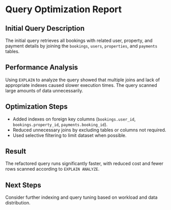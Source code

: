 # Query Optimization Report

## Initial Query Description

The initial query retrieves all bookings with related user, property, and payment details by joining the `bookings`, `users`, `properties`, and `payments` tables.

## Performance Analysis

Using `EXPLAIN` to analyze the query showed that multiple joins and lack of appropriate indexes caused slower execution times. The query scanned large amounts of data unnecessarily.

## Optimization Steps

- Added indexes on foreign key columns (`bookings.user_id`, `bookings.property_id`, `payments.booking_id`).
- Reduced unnecessary joins by excluding tables or columns not required.
- Used selective filtering to limit dataset when possible.

## Result

The refactored query runs significantly faster, with reduced cost and fewer rows scanned according to `EXPLAIN ANALYZE`.

## Next Steps

Consider further indexing and query tuning based on workload and data distribution.
